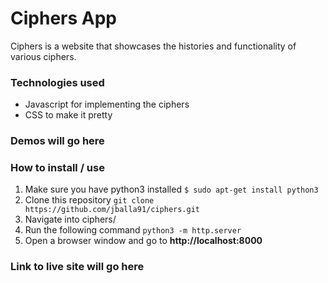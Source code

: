 # Ciphers App
Ciphers is a website that showcases the histories and functionality of various ciphers.


### Technologies used
* Javascript for implementing the ciphers
* CSS to make it pretty

### Demos will go here

### How to install / use
1. Make sure you have python3 installed
   `$ sudo apt-get install python3`
2. Clone this repository
   `git clone https://github.com/jballa91/ciphers.git`
3. Navigate into ciphers/
4. Run the following command
   `python3 -m http.server`
5. Open a browser window and go to
   **http://localhost:8000**
### Link to live site will go here
